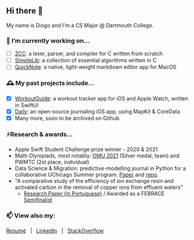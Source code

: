 ## Hi there 👋
My name is Diogo and I'm a CS Major @ Dartmouth College. 

### 🔭 I’m currently working on...
- [ ] [ZCC](https://github.com/diogoos/zcc): a lexer, parser, and compiler for C written from scratch
- [ ] [SimpleLib](https://github.com/diogoos/simplelib): a collection of essential algorithms written in C
- [ ] [QuickNote](https://github.com/diogoos/quicknote): a native, light-weight markdown editor app for MacOS

### 🕰️ My past projects include...
- [x] [WorkoutGuide](https://github.com/diogoos/workoutguide): a workout tracker app for iOS and Apple Watch, written in SwiftUI
- [x] [Daily](https://github.com/diogoos/daily): an open-source journaling iOS app, using MapKit & CoreData
- [x] Many more, soon to be archived on Github

### ⚡Research & awards...
- Apple Swift Student Challenge prize winner - 2020 & 2021
- Math Olympiads, most notably: [OMU 2021](https://admin.omu.preface.com.br/storage/uploads/2021/09/05/6134d9839931cPremiados-ALFA_Para-Divulgar.pdf) (Silver medal, team) and PWMTC (2st place, individual)
- Data Science & Migration: predictive-modelling journal in Python for a collaborative UChicago Summer program. [Paper](uchicago.pdf) and [repo](https://github.com/diogoos/datasci-migration).
- "A comparative study of the efficiency of ion exchange resin and activated carbon in the removal of copper ions from effluent waters"
  - [Research Paper (in Portuguese)](chemistry.pdf) / Awarded as a FEBRACE [Semifinalist](febrace.pdf)

### 📫 View also my:
[Resumé](resume.pdf) &nbsp; | &nbsp; [LinkedIn](https://www.linkedin.com/in/diogo-bortoletto-silva) &nbsp; | &nbsp; [StackOverflow](https://stackoverflow.com/users/14010807/diogo)

<!--
**diogoos/diogoos** is a ✨ _special_ ✨ repository because its `README.md` (this file) appears on your GitHub profile.

Here are some ideas to get you started:

- 🔭 I’m currently working on ...
- 🌱 I’m currently learning ...
- 👯 I’m looking to collaborate on ...
- 🤔 I’m looking for help with ...
- 💬 Ask me about ...
- 📫 How to reach me: ...
- 😄 Pronouns: ...
- ⚡ Fun fact: ...
-->
